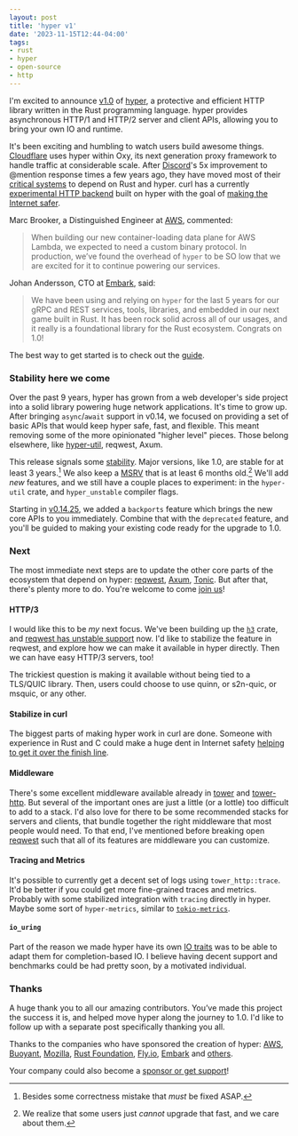 ```yaml
---
layout: post
title: 'hyper v1'
date: '2023-11-15T12:44-04:00'
tags:
- rust
- hyper
- open-source
- http
---
```

I'm excited to announce [v1.0][] of [hyper][], a protective and efficient HTTP library written in the Rust programming language. hyper provides asynchronous HTTP/1 and HTTP/2 server and client APIs, allowing you to bring your own IO and runtime.

It's been exciting and humbling to watch users build awesome things. [Cloudflare](https://blog.cloudflare.com/introducing-oxy/) uses hyper within Oxy, its next generation proxy framework to handle traffic at considerable scale. After [Discord](https://discord.com/blog/why-discord-is-switching-from-go-to-rust)'s 5x improvement to @mention response times a few years ago, they have moved most of their [critical systems](https://discord.com/blog/how-discord-stores-trillions-of-messages) to depend on Rust and hyper. curl has a currently [experimental HTTP backend](https://github.com/curl/curl/blob/master/docs/HYPER.md) built on hyper with the goal of [making the Internet safer](https://aws.amazon.com/blogs/opensource/how-using-hyper-in-curl-can-help-make-the-internet-safer/).

Marc Brooker, a Distinguished Engineer at [AWS](https://arxiv.org/pdf/2305.13162.pdf), commented:

> When building our new container-loading data plane for AWS Lambda, we expected to need a custom binary protocol. In production, we’ve found the overhead of `hyper` to be SO low that we are excited for it to continue powering our services.

Johan Andersson, CTO at [Embark](https://embark.dev), said:

> We have been using and relying on `hyper` for the last 5 years for our gRPC and REST services, tools, libraries, and embedded in our next game built in Rust. It has been rock solid across all of our usages, and it really is a foundational library for the Rust ecosystem. Congrats on 1.0!



The best way to get started is to check out the [guide][].

### Stability here we come

Over the past 9 years, hyper has grown from a web developer's side project into a solid library powering huge network applications. It's time to grow up. After bringing `async`/`await` support in v0.14, we focused on providing a set of basic APIs that would keep hyper safe, fast, and flexible. This meant removing some of the more opinionated "higher level" pieces. Those belong elsewhere, like [hyper-util][], reqwest, Axum.

This release signals some [stability][]. Major versions, like 1.0, are stable for at least 3 years.[^oops] We also keep a [MSRV][] that is at least 6 months old.[^msrv] We'll add _new_ features, and we still have a couple places to experiment: in the `hyper-util` crate, and `hyper_unstable` compiler flags.

Starting in [v0.14.25](https://seanmonstar.com/blog/this-month-in-hyper-march-2023/), we added a `backports` feature which brings the new core APIs to you immediately. Combine that with the `deprecated` feature, and you'll be guided to making your existing code ready for the upgrade to 1.0.

### Next

The most immediate next steps are to update the other core parts of the ecosystem that depend on hyper: [reqwest][], [Axum][], [Tonic][]. But after that, there's plenty more to do. You're welcome to come [join us][contrib]!

#### HTTP/3

I would like this to be _my_ next focus. We've been building up the [`h3`][] crate, and [reqwest has unstable support](https://docs.rs/reqwest/latest/reqwest/#unstable-features) now. I'd like to stabilize the feature in reqwest, and explore how we can make it available in hyper directly. Then we can have easy HTTP/3 servers, too!

The trickiest question is making it available without being tied to a TLS/QUIC library. Then, users could choose to use quinn, or s2n-quic, or msquic, or any other.

#### Stabilize in curl

The biggest parts of making hyper work in curl are done. Someone with experience in Rust and C could make a huge dent in Internet safety [helping to get it over the finish line](https://seanmonstar.com/blog/help-stabilize-hyper-in-curl/).

#### Middleware

There's some excellent middleware available already in [tower][] and [tower-http][]. But several of the important ones are just a little (or a lottle) too difficult to add to a stack. I'd also love for there to be some recommended stacks for servers and clients, that bundle together the right middleware that most people would need. To that end, I've mentioned before breaking open [reqwest][] such that all of its features are middleware you can customize.

#### Tracing and Metrics

It's possible to currently get a decent set of logs using `tower_http::trace`. It'd be better if you could get more fine-grained traces and metrics. Probably with some stabilized integration with `tracing` directly in hyper. Maybe some sort of `hyper-metrics`, similar to [`tokio-metrics`][].


#### `io_uring`

Part of the reason we made hyper have its own [IO traits](https://github.com/hyperium/hyper/issues/3110) was to be able to adapt them for completion-based IO. I believe having decent support and benchmarks could be had pretty soon, by a motivated individual.

### Thanks

A huge thank you to all our amazing contributors. You’ve made this project the success it is, and helped move hyper along the journey to 1.0. I'd like to follow up with a separate post specifically thanking you all.

Thanks to the companies who have sponsored the creation of hyper: [AWS](https://aws.amazon.com/), [Buoyant](https://buoyant.io), [Mozilla](https://mozilla.org), [Rust Foundation](https://foundation.rust-lang.org/news/announcing-the-rust-foundation-s-2023-fellows/), [Fly.io](https://fly.io), [Embark](https://embark.dev/) and [others](https://github.com/sponsors/seanmonstar#sponsors).

Your company could also become a [sponsor or get support][sponsor]!


[^oops]: Besides some correctness mistake that _must_ be fixed ASAP.
[^msrv]: We realize that some users just _cannot_ upgrade that fast, and we care about them.

[v1.0]: https://github.com/hyperium/hyper/releases/tag/v1.0.0
[hyper]: https://hyper.rs
[guide]: https://hyper.rs/guides/1
[stability]: https://hyper.rs/contrib/vision/#stability-promise
[MSRV]: https://hyper.rs/contrib/msrv/
[contrib]: https://hyper.rs/contrib/
[hyper-util]: https://github.com/hyperium/hyper-util
[`h3`]: https://github.com/hyperium/h3
[Axum]: https://crates.io/crates/axum
[Tonic]: https://crates.io/crates/tonic
[tower]: https://crates.io/crates/tower
[tower-http]: https://crates.io/crates/tower-http
[reqwest]: https://crates.io/crates/reqwest
[tracing]: https://crates.io/crates/tracing
[`tokio-metrics`]: https://tokio.rs/blog/2022-02-announcing-tokio-metrics
[sponsor]: https://seanmonstar.com/sponsor
